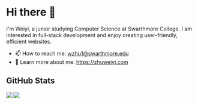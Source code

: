 # Hi there 👋
I'm Weiyi, a junior studying Computer Science at Swarthmore College. I am interested in full-stack development and enjoy creating user-friendly, efficient websites.

- 📫 How to reach me: wzhu1@swarthmore.edu
- :link: Learn more about me: https://zhuweiyi.com

## GitHub Stats

 
 <img src="https://github-readme-stats.vercel.app/api?username=weiyizhu&count_private=true&show_icons=true" align="left"/>
 <img src="https://github-readme-stats.vercel.app/api/top-langs/?username=weiyizhu&langs_count=4" align="left"/>



<!--
**weiyizhu/weiyizhu** is a ✨ _special_ ✨ repository because its `README.md` (this file) appears on your GitHub profile.
[![Weiyi's GitHub stats](https://github-readme-stats.vercel.app/api?username=weiyizhu&count_private=true&show_icons=true)](https://github.com/weiyizhu/github-readme-stats)

[![Top Langs](https://github-readme-stats.vercel.app/api/top-langs/?username=weiyizhu&langs_count=4&layout=compact)](https://github.com/weiyizhu/github-readme-stats)
Here are some ideas to get you started:

- 🔭 I’m currently working on ...
- 🌱 I’m currently learning ...
- 👯 I’m looking to collaborate on ...
- 🤔 I’m looking for help with ...
- 💬 Ask me about ...
- 📫 How to reach me: ...
- 😄 Pronouns: ...
- ⚡ Fun fact: ...
-->
